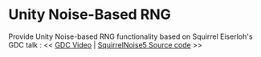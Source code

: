 Unity Noise-Based RNG
===

Provide Unity Noise-based RNG functionality based on Squirrel Eiserloh's GDC talk : 
<< [GDC Video](https://www.youtube.com/watch?v=LWFzPP8ZbdU) | [SquirrelNoise5 Source code](http://eiserloh.net/noise/SquirrelNoise5.hpp) >>
